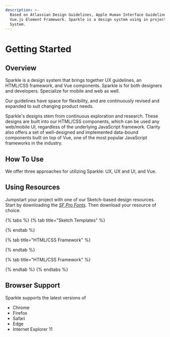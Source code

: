 ```yaml
---
description: >-
  Based on Atlassian Design Guidelines, Apple Human Interface Guidelines and
  Vue.js Element Framework. Sparkle is a design system using in project CII
  System.
---
```


# Getting Started

## Overview

Sparkle is a design system that brings together UX guidelines, an HTML/CSS framework, and Vue components. Sparkle is for both designers and developers. Specialize for mobile and web as well.

Our guidelines have space for flexibility, and are continuously revised and expanded to suit changing product needs.

Sparkle's designs stem from continuous exploration and research. These designs are built into our HTML/CSS components, which can be used any web/mobile UI, regardless of the underlying JavaScript framework. Clarity also offers a set of well-designed and implemented data-bound components built on top of Vue, one of the most popular JavaScript frameworks in the industry.

## How To Use

We offer three approaches for utilizing Sparkle: UX, UX and UI, and Vue.

## Using Resources

Jumpstart your project with one of our Sketch-based design resources. Start by downloading the [_SF Pro Fonts_](https://developer.apple.com/fonts/). Then download your resource of choice.

{% tabs %}
{% tab title="Sketch Templates" %}

{% endtab %}

{% tab title="HTML/CSS Framework" %}

{% endtab %}

{% tab title="HTML/CSS Framework" %}

{% endtab %}
{% endtabs %}

## Browser Support

Sparkle supports the latest versions of

* Chrome
* Firefox
* Safari
* Edge
* Internet Explorer 11

